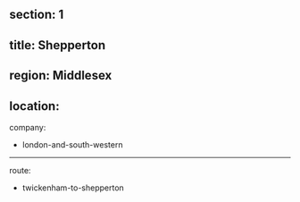 section: 1
----
title: Shepperton
----
region: Middlesex
----
location: 
----
company:
- london-and-south-western
----
route:
- twickenham-to-shepperton
